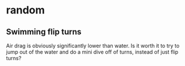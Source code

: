 # random

## Swimming flip turns

Air drag is obviously significantly lower than water. Is it worth it to try to jump out of the water and do a mini dive off of turns, instead of just flip turns?
